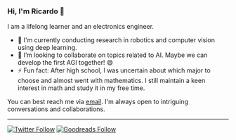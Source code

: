 <!--
**Rotvie/Rotvie** is a ✨ _special_ ✨ repository because its `README.md` (this file) appears on your GitHub profile.
-->

### Hi, I'm Ricardo 👋

I am a lifelong learner and an electronics engineer.

- 🔭 I'm currently conducting research in robotics and computer vision using deep learning.
- 🌱 I’m looking to collaborate on topics related to AI. Maybe we can develop the first AGI together! 😄
- ⚡ Fun fact: After high school, I was uncertain about which major to choose and almost went with mathematics. I still maintain a keen interest in math and study it in my free time.

You can best reach me via [email](mailto:rotvie@gmail.com). I'm always open to intriguing conversations and collaborations.


[youtube]: https://www.youtube.com/@rotvie_official
[goodreads]: https://www.goodreads.com/user/show/146589001-ricardo-huaman-kemper


---
[![Twitter Follow](https://img.shields.io/twitter/follow/rotvie?label=Follow&style=social)](https://twitter.com/rotvie)  [![Goodreads Follow](https://img.shields.io/badge/-Goodreads-372213?style=flat&logo=Goodreads&logoColor=white)](https://goodreads.com/rotvie)
